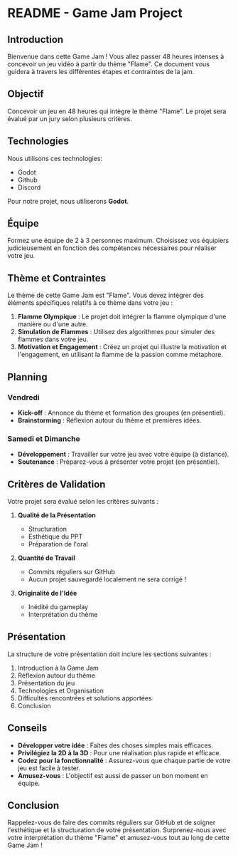 # README - Game Jam Project

## Introduction
Bienvenue dans cette Game Jam ! Vous allez passer 48 heures intenses à concevoir un jeu vidéo à partir du thème "Flame". Ce document vous guidera à travers les différentes étapes et contraintes de la jam.

## Objectif
Concevoir un jeu en 48 heures qui intègre le thème "Flame". Le projet sera évalué par un jury selon plusieurs critères.

## Technologies
Nous utilisons ces technologies:

- Godot
- Github
- Discord

Pour notre projet, nous utiliserons **Godot**.

## Équipe
Formez une équipe de 2 à 3 personnes maximum. Choisissez vos équipiers judicieusement en fonction des compétences nécessaires pour réaliser votre jeu.

## Thème et Contraintes
Le thème de cette Game Jam est "Flame". Vous devez intégrer des éléments spécifiques relatifs à ce thème dans votre jeu :

1. **Flamme Olympique** : Le projet doit intégrer la flamme olympique d'une manière ou d'une autre.
2. **Simulation de Flammes** : Utilisez des algorithmes pour simuler des flammes dans votre jeu.
3. **Motivation et Engagement** : Créez un projet qui illustre la motivation et l'engagement, en utilisant la flamme de la passion comme métaphore.

## Planning

### Vendredi
- **Kick-off** : Annonce du thème et formation des groupes (en présentiel).
- **Brainstorming** : Réflexion autour du thème et premières idées.

### Samedi et Dimanche
- **Développement** : Travailler sur votre jeu avec votre équipe (à distance).
- **Soutenance** : Préparez-vous à présenter votre projet (en présentiel).

## Critères de Validation
Votre projet sera évalué selon les critères suivants :

1. **Qualité de la Présentation**
   - Structuration
   - Esthétique du PPT
   - Préparation de l'oral

2. **Quantité de Travail**
   - Commits réguliers sur GitHub
   - Aucun projet sauvegardé localement ne sera corrigé !

3. **Originalité de l'Idée**
   - Inédité du gameplay
   - Interprétation du thème

## Présentation
La structure de votre présentation doit inclure les sections suivantes :

1. Introduction à la Game Jam
2. Réflexion autour du thème
3. Présentation du jeu
4. Technologies et Organisation
5. Difficultés rencontrées et solutions apportées
6. Conclusion

## Conseils

- **Développer votre idée** : Faites des choses simples mais efficaces.
- **Privilégiez la 2D à la 3D** : Pour une réalisation plus rapide et efficace.
- **Codez pour la fonctionnalité** : Assurez-vous que chaque partie de votre jeu est facile à tester.
- **Amusez-vous** : L'objectif est aussi de passer un bon moment en équipe.

## Conclusion
Rappelez-vous de faire des commits réguliers sur GitHub et de soigner l'esthétique et la structuration de votre présentation. Surprenez-nous avec votre interprétation du thème "Flame" et amusez-vous tout au long de cette Game Jam !
